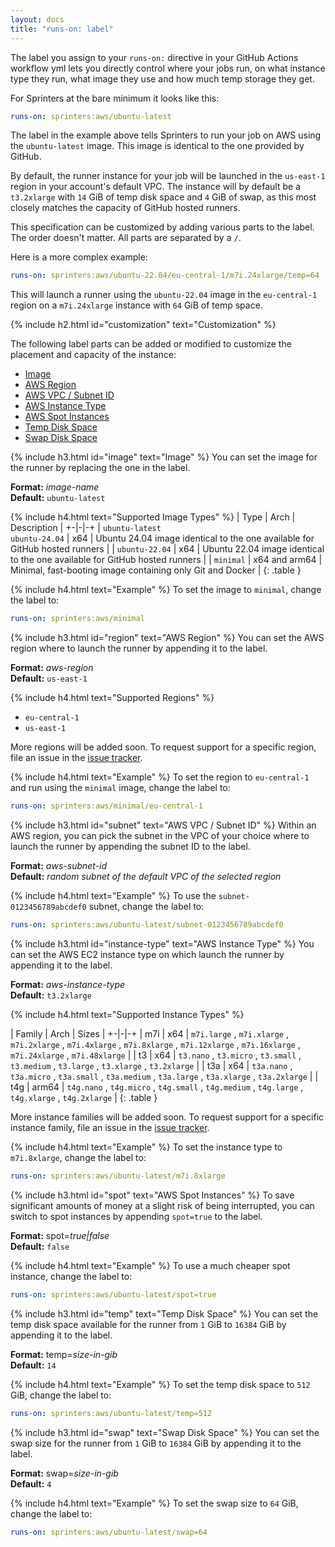 ```yaml
---
layout: docs
title: "runs-on: label"
---
```

The label you assign to your `runs-on:` directive in your GitHub Actions workflow yml lets you directly control where
your jobs run, on what instance type they run, what image they use and how much temp storage they get.

For Sprinters at the bare minimum it looks like this:

```yaml
runs-on: sprinters:aws/ubuntu-latest
```

The label in the example above tells Sprinters to run your job on AWS using the `ubuntu-latest` image. This image is
identical to the one provided by GitHub.

By default, the runner instance for your job will be launched in the `us-east-1`
region in your account's default VPC. The instance will by default be a `t3.2xlarge` with `14` GiB of temp disk space and
`4` GiB of swap, as this most closely matches the capacity of GitHub hosted runners.

This specification can be customized by adding various parts to the label. The order doesn't matter. All parts are separated by a `/`.

Here is a more complex example:

```yaml
runs-on: sprinters:aws/ubuntu-22.04/eu-central-1/m7i.24xlarge/temp=64
```

This will launch a runner using the `ubuntu-22.04` image in the `eu-central-1` region on a `m7i.24xlarge` instance with `64` GiB of temp space.

{% include h2.html id="customization" text="Customization" %}

The following label parts can be added or modified to customize the placement and capacity of the instance:

- [Image](#image)
- [AWS Region](#region)
- [AWS VPC / Subnet ID](#subnet)
- [AWS Instance Type](#instance-type)
- [AWS Spot Instances](#spot)
- [Temp Disk Space](#temp)
- [Swap Disk Space](#swap)


{% include h3.html id="image" text="Image" %}
You can set the image for the runner by replacing the one in the label.

**Format:** _image-name_\
**Default:** `ubuntu-latest`

{% include h4.html text="Supported Image Types" %}
| Type | Arch | Description |
+-|-|-+
| `ubuntu-latest` <br> `ubuntu-24.04` | x64 | Ubuntu 24.04 image identical to the one available for GitHub hosted runners |
| `ubuntu-22.04` | x64 | Ubuntu 22.04 image identical to the one available for GitHub hosted runners |
| `minimal` | x64 and arm64 | Minimal, fast-booting image containing only Git and Docker |
{: .table }

{% include h4.html text="Example" %}
To set the image to `minimal`, change the label to:

```yaml
runs-on: sprinters:aws/minimal
```

{% include h3.html id="region" text="AWS Region" %}
You can set the AWS region where to launch the runner by appending it to the label.

**Format:** _aws-region_\
**Default:** `us-east-1`

{% include h4.html text="Supported Regions" %}
- `eu-central-1`
- `us-east-1`

More regions will be added soon. To request support for a specific region, file an issue in the [issue tracker](https://github.com/sprinters-sh/sprinters/issues).

{% include h4.html text="Example" %}
To set the region to `eu-central-1` and run using the `minimal` image, change the label to:

```yaml
runs-on: sprinters:aws/minimal/eu-central-1
```

{% include h3.html id="subnet" text="AWS VPC / Subnet ID" %}
Within an AWS region, you can pick the subnet in the VPC of your choice where to launch the runner by appending the subnet ID to the label.

**Format:** _aws-subnet-id_\
**Default:** _random subnet of the default VPC of the selected region_

{% include h4.html text="Example" %}
To use the `subnet-0123456789abcdef0` subnet, change the label to:

```yaml
runs-on: sprinters:aws/ubuntu-latest/subnet-0123456789abcdef0
```

{% include h3.html id="instance-type" text="AWS Instance Type" %}
You can set the AWS EC2 instance type on which launch the runner by appending it to the label.

**Format:** _aws-instance-type_\
**Default:** `t3.2xlarge`

{% include h4.html text="Supported Instance Types" %}

| Family | Arch | Sizes |
+-|-|-+
| m7i | x64 | `m7i.large` , `m7i.xlarge` , `m7i.2xlarge` , `m7i.4xlarge` , `m7i.8xlarge` , `m7i.12xlarge` , `m7i.16xlarge` , `m7i.24xlarge` , `m7i.48xlarge` |
| t3 | x64 | `t3.nano` , `t3.micro` , `t3.small` , `t3.medium` , `t3.large` , `t3.xlarge` , `t3.2xlarge` |
| t3a | x64 | `t3a.nano` , `t3a.micro` , `t3a.small` , `t3a.medium` , `t3a.large` , `t3a.xlarge` , `t3a.2xlarge` |
| t4g | arm64 | `t4g.nano` , `t4g.micro` , `t4g.small` , `t4g.medium` , `t4g.large` , `t4g.xlarge` , `t4g.2xlarge` |
{: .table }

More instance families will be added soon. To request support for a specific instance family, file an issue in the [issue tracker](https://github.com/sprinters-sh/sprinters/issues).

{% include h4.html text="Example" %}
To set the instance type to `m7i.8xlarge`, change the label to:

```yaml
runs-on: sprinters:aws/ubuntu-latest/m7i.8xlarge
```

{% include h3.html id="spot" text="AWS Spot Instances" %}
To save significant amounts of money at a slight risk of being interrupted, you can switch to spot instances by appending `spot=true` to the label.

**Format:** spot=_true|false_\
**Default:** `false`

{% include h4.html text="Example" %}
To use a much cheaper spot instance, change the label to:

```yaml
runs-on: sprinters:aws/ubuntu-latest/spot=true
```

{% include h3.html id="temp" text="Temp Disk Space" %}
You can set the temp disk space available for the runner from `1` GiB to `16384` GiB by appending it to the label.

**Format:** temp=_size-in-gib_\
**Default:** `14`

{% include h4.html text="Example" %}
To set the temp disk space to `512` GiB, change the label to:

```yaml
runs-on: sprinters:aws/ubuntu-latest/temp=512
```

{% include h3.html id="swap" text="Swap Disk Space" %}
You can set the swap size for the runner from `1` GiB to `16384` GiB by appending it to the label.

**Format:** swap=_size-in-gib_\
**Default:** `4`

{% include h4.html text="Example" %}
To set the swap size to `64` GiB, change the label to:

```yaml
runs-on: sprinters:aws/ubuntu-latest/swap=64
```
